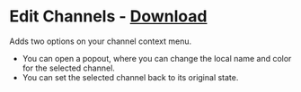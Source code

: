 # Edit Channels - [Download](https://betterdiscord.net/ghdl?url=https://raw.githubusercontent.com/mwittrien/BetterDiscordAddons/master/Plugins/EditChannels/EditChannels.plugin.js)

Adds two options on your channel context menu.

- You can open a popout, where you can change the local name and color for the selected channel.
- You can set the selected channel back to its original state.
